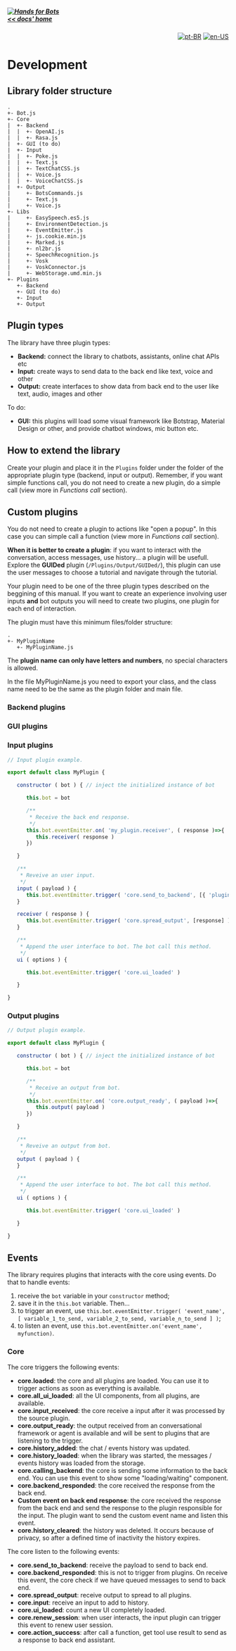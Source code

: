 ##### [![Hands for Bots](https://img.shields.io/badge/[•__•]-Hands_for_Bots-purple?style=social) <br>&lt;&lt; docs' home](../README.md)

<div align="right">

[![pt-BR](https://img.shields.io/badge/pt-BR-white)](./pt-br/development.md)
[![en-US](https://img.shields.io/badge/en-US-white)](./development.md)

</div>


# Development

## Library folder structure

```
.
+- Bot.js
+- Core
|  +- Backend
|  |  +- OpenAI.js
|  |  +- Rasa.js
|  +- GUI (to do)
|  +- Input
|  |  +- Poke.js
|  |  +- Text.js
|  |  +- TextChatCSS.js
|  |  +- Voice.js
|  |  +- VoiceChatCSS.js
|  +- Output
|     +- BotsCommands.js
|     +- Text.js
|     +- Voice.js
+- Libs
|     +- EasySpeech.es5.js
|     +- EnvironmentDetection.js
|     +- EventEmitter.js
|     +- js.cookie.min.js
|     +- Marked.js
|     +- nl2br.js
|     +- SpeechRecognition.js
|     +- Vosk
|     +- VoskConnector.js
|     +- WebStorage.umd.min.js
+- Plugins
   +- Backend
   +- GUI (to do)
   +- Input
   +- Output
```

## Plugin types

The library have three plugin types:
- **Backend:** connect the library to chatbots, assistants, online chat APIs etc
- **Input:** create ways to send data to the back end like text, voice and other
- **Output:** create interfaces to show data from back end to the user like text, audio, images and other

To do:
- **GUI:** this plugins will load some visual framework like Botstrap, Material Design or other, and provide chatbot windows, mic button etc.

## How to extend the library

Create your plugin and place it in the `Plugins` folder under the folder of the appropriate plugin type (backend, input or output). Remember, if you want simple functions call, you do not need to create a new plugin, do a simple call (view more in *Functions call* section).

## Custom plugins

You do not need to create a plugin to actions like "open a popup". In this case you can simple call a function (view more in *Functions call* section).

**When it is better to create a plugin**: if you want to interact with the conversation, access messages, use history... a plugin will be usefull. Explore the **GUIDed** plugin (`/Plugins/Output/GUIDed/`), this plugin can use the user messages to choose a tutorial and navigate through the tutorial.

Your plugin need to be one of the three plugin types described on the beggining of this manual. If you want to create an experience involving user inputs **and** bot outputs you will need to create two plugins, one plugin for each end of interaction.

The plugin must have this minimum files/folder structure:
```
.
+- MyPluginName
   +- MyPluginName.js
```

The **plugin name can only have letters and numbers**, no special characters is allowed.

In the file MyPluginName.js you need to export your class, and the class name need to be the same as the plugin folder and main file.

### Backend plugins

### GUI plugins

### Input plugins

```javascript
// Input plugin example.

export default class MyPlugin {

   constructor ( bot ) { // inject the initialized instance of bot

      this.bot = bot

      /**
       * Receive the back end response.
       */
      this.bot.eventEmitter.on( 'my_plugin.receiver', ( response )=>{
         this.receiver( response )
      })

   }

   /**
    * Reveive an user input.
    */
   input ( payload ) {
      this.bot.eventEmitter.trigger( 'core.send_to_backend', [{ 'plugin': 'MyPlugin', 'payload': payload, 'trigger': 'my_plugin.receiver' }] )
   }

   receiver ( response ) {
      this.bot.eventEmitter.trigger( 'core.spread_output', [response] ) // authorize to spread the response to output plugins, after modify or not.
   }

   /**
    * Append the user interface to bot. The bot call this method.
    */
   ui ( options ) {

      this.bot.eventEmitter.trigger( 'core.ui_loaded' )

   }

}
```

### Output plugins

```javascript
// Output plugin example.

export default class MyPlugin {

   constructor ( bot ) { // inject the initialized instance of bot

      this.bot = bot

      /**
       * Receive an output from bot.
       */
      this.bot.eventEmitter.on( 'core.output_ready', ( payload )=>{
         this.output( payload )
      })

   }

   /**
    * Reveive an output from bot.
    */
   output ( payload ) {
   }

   /**
    * Append the user interface to bot. The bot call this method.
    */
   ui ( options ) {

      this.bot.eventEmitter.trigger( 'core.ui_loaded' )

   }

}
```

## Events

The library requires plugins that interacts with the core using events. Do that to handle events:

1. receive the `bot` variable in your `constructor` method;
2. save it in the `this.bot` variable. Then...
3. to trigger an event, use `this.bot.eventEmitter.trigger( 'event_name', [ variable_1_to_send, variable_2_to_send, variable_n_to_send ] )`;
4. to listen an event, use `this.bot.eventEmitter.on('event_name', myfunction)`.


### Core

The core triggers the following events:

- **core.loaded**: the core and all plugins are loaded. You can use it to trigger actions as soon as everything is available.
- **core.all_ui_loaded**: all the UI components, from all plugins, are available.
- **core.input_received**: the core receive a input after it was processed by the source plugin.
- **core.output_ready**: the output received from an conversational framework or agent is available and will be sent to plugins that are listening to the trigger.
- **core.history_added**: the chat / events history was updated.
- **core.history_loaded**: when the library was started, the messages / events history was loaded from the storage.
- **core.calling_backend**: the core is sending some information to the back end. You can use this event to show some "loading/waiting" component.
- **core.backend_responded**: the core received the response from the back end.
- **Custom event on back end response**: the core received the response from the back end and send the response to the plugin responsible for the input. The plugin want to send the custom event name and listen this event.
- **core.history_cleared**: the history was deleted. It occurs because of privacy, so after a defined time of inactivity the history expires.

The core listen to the following events:

- **core.send_to_backend**: receive the payload to send to back end.
- **core.backend_responded**: this is not to trigger from plugins. On receive this event, the core check if we have queued messages to send to back end.
- **core.spread_output**: receive output to spread to all plugins.
- **core.input**: receive an input to add to history.
- **core.ui_loaded**: count a new UI completely loaded.
- **core.renew_session**: when user interacts, the input plugin can trigger this event to renew user session.
- **core.action_success**: after call a function, get tool use result to send as a response to back end assistant.